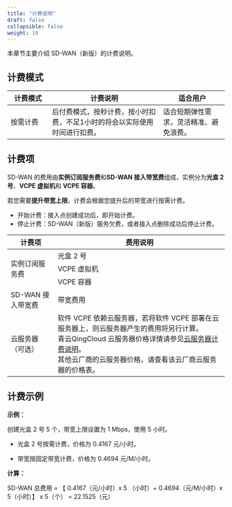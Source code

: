 ```yaml
---
title: "计费说明"
draft: false
collapsible: false
weight: 10
---
```


本章节主要介绍 SD-WAN（新版）的计费说明。

## 计费模式

| <span style="display:inline-block;width:80px">计费模式</span> | 计费说明                                                     | 适合用户                               |
| ------------------------------------------------------------ | ------------------------------------------------------------ | -------------------------------------- |
| 按需计费                                                     | 后付费模式，按秒计费，按小时扣费，不足1小时的将会以实际使用时间进行扣费。 | 适合短期弹性需求，灵活精准、避免浪费。 |

## 计费项

SD-WAN 的费用由**实例订阅服务费**和**SD-WAN 接入带宽费**组成，实例分为**光盒 2 号**、**VCPE 虚拟机**和 **VCPE 容器**。

若您需要**提升带宽上限**，计费会根据您提升后的带宽进行按需计费。

- 开始计费：接入点创建成功后，即开始计费。
- 停止计费：SD-WAN（新版）服务欠费，或者接入点删除成功后停止计费。

<table>
  <thead>
  	<tr>
    	<th>计费项</th>
    	<th>费用说明</th>
  	</tr>
  </thead>
  <tr>
    <td rowspan="3">实例订阅服务费</td>
    <td>光盒 2 号 </td>
  </tr>
	<tr>
    <td>VCPE 虚拟机</td>
  </tr>
  <tr>
    <td>VCPE 容器</td>
  </tr>
  <tr>
    <td>SD-WAN 接入带宽费</td>
    <td>带宽费用</td>
  </tr>
      <tr>
    	<td>云服务器（可选）</td>
        <td>软件 VCPE 依赖云服务器，若将软件 VCPE 部署在云服务器上，则云服务器产生的费用将另行计算。<br/>青云QingCloud 云服务器价格详情请参见<a href="/compute/vm/billing/reserved_contract/">云服务器计费说明</a>。<br/>其他云厂商的云服务器价格，请查看该云厂商云服务器的价格表。</td>
  </tr> 
</table>


## 计费示例

**示例：**

创建光盒 2 号 5 个，带宽上限设置为 1 Mbps，使用 5 小时。

- 光盒  2 号按需计费，价格为 0.4167 元/小时。

- 带宽按固定带宽计费，价格为 0.4694 元/M/小时。

**计算：**

SD-WAN 总费用 = 【 0.4167（元/小时）x 5 （小时）+ 0.4694（元/M/小时）x 5（小时）】 x 5（个） = 22.1525（元）





